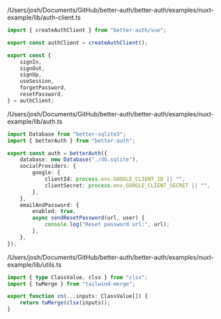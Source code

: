 /Users/josh/Documents/GitHub/better-auth/better-auth/examples/nuxt-example/lib/auth-client.ts
```typescript
import { createAuthClient } from "better-auth/vue";

export const authClient = createAuthClient();

export const {
	signIn,
	signOut,
	signUp,
	useSession,
	forgetPassword,
	resetPassword,
} = authClient;

```
/Users/josh/Documents/GitHub/better-auth/better-auth/examples/nuxt-example/lib/auth.ts
```typescript
import Database from "better-sqlite3";
import { betterAuth } from "better-auth";

export const auth = betterAuth({
	database: new Database("./db.sqlite"),
	socialProviders: {
		google: {
			clientId: process.env.GOOGLE_CLIENT_ID || "",
			clientSecret: process.env.GOOGLE_CLIENT_SECRET || "",
		},
	},
	emailAndPassword: {
		enabled: true,
		async sendResetPassword(url, user) {
			console.log("Reset password url:", url);
		},
	},
});

```
/Users/josh/Documents/GitHub/better-auth/better-auth/examples/nuxt-example/lib/utils.ts
```typescript
import { type ClassValue, clsx } from "clsx";
import { twMerge } from "tailwind-merge";

export function cn(...inputs: ClassValue[]) {
	return twMerge(clsx(inputs));
}

```
